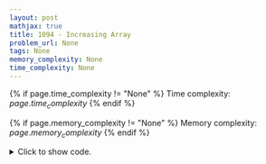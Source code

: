 ```yaml
---
layout: post
mathjax: true
title: 1094 - Increasing Array
problem_url: None
tags: None
memory_complexity: None
time_complexity: None
---
```




{% if page.time_complexity != "None" %}
Time complexity: ${{ page.time_complexity }}$
{% endif %}

{% if page.memory_complexity != "None" %}
Memory complexity: ${{ page.memory_complexity }}$
{% endif %}

<details>
<summary>
<p style="display:inline">Click to show code.</p>
</summary>
```cpp
{% raw %}
using namespace std;
using ll = long long;
const int NMAX = 2e5 + 11;
int a[NMAX];
int main(void)
{
    int n;
    ll ans = 0;
    cin >> n;
    for (int i = 0; i < n; ++i)
        cin >> a[i];
    for (int i = 1; i < n; ++i)
    {
        ans += max(0, a[i - 1] - a[i]);
        a[i] = max(a[i - 1], a[i]);
    }
    cout << ans << endl;
    return 0;
}

{% endraw %}
```
</details>

